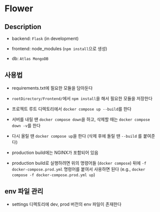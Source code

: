 # Flower

## Description

- backend: `Flask` (in development)

- frontend: node_modules (`npm install`으로 생성)

- db: `Atlas MongoDB`

## 사용법

- requirements.txt에 필요한 모듈을 담아둔다

- `rootDirectory/Frontend/`에서 `npm install`을 해서 필요한 모듈을 저장한다

- 프로젝트 루트 디렉토리에서 `docker compose up --build`를 한다

- 서버를 내릴 땐 `docker compose down`을 하고, 삭제할 때는 `docker compose down -v`를 한다

- 다시 올릴 땐 `docker compose up`을 한다 (삭제 후에 돌릴 땐 `--build` 를 붙여준다)

- production build에는 NGINX가 포함되어 있음

- production build로 실행하려면 위의 명령어들 (`docker compose`) 뒤에 `-f docker-compose.prod.yml` 명령어를 붙여서 사용하면 된다 (e.g., `docker compose -f docker-compose.prod.yml up`)

## env 파일 관리

- settings 디렉토리에 dev, prod 버전의 env 파일이 존재한다